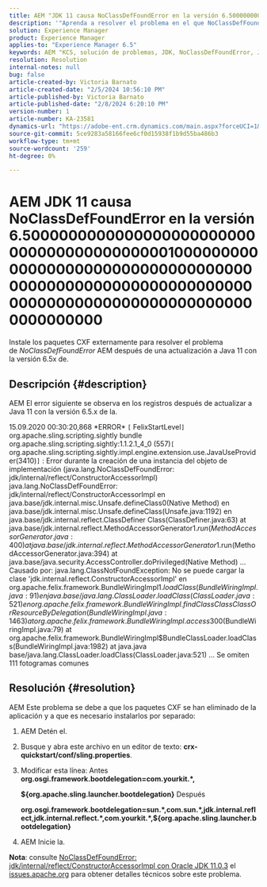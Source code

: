 ```yaml
---
title: AEM "JDK 11 causa NoClassDefFoundError en la versión 6.5000000000000000000000000000000000000000000001000000000000000000000000000000000000000000000000 "JDK00000000000000000000000000000000000000000000
description: '"Aprenda a resolver el problema en el que NoClassDefFoundError se produce en los registros después de una actualización a Java 11".'
solution: Experience Manager
product: Experience Manager
applies-to: "Experience Manager 6.5"
keywords: AEM "KCS, solución de problemas, JDK, NoClassDefFoundError, JDK 11, 6.5, Adobe Experience Manager AEM 6.5, 6.5, experience manager, solución de problemas"
resolution: Resolution
internal-notes: null
bug: false
article-created-by: Victoria Barnato
article-created-date: "2/5/2024 10:56:10 PM"
article-published-by: Victoria Barnato
article-published-date: "2/8/2024 6:20:10 PM"
version-number: 1
article-number: KA-23581
dynamics-url: "https://adobe-ent.crm.dynamics.com/main.aspx?forceUCI=1&pagetype=entityrecord&etn=knowledgearticle&id=9f1151ba-79c4-ee11-9079-6045bd0067ea"
source-git-commit: 5ce9283a58166fee6cf0d15938f1b9d55ba486b3
workflow-type: tm+mt
source-wordcount: '259'
ht-degree: 0%

---
```


# AEM JDK 11 causa NoClassDefFoundError en la versión 6.50000000000000000000000000000000000000000010000000000000000000000000000000000000000000000000000000000000000000000000000000000000000000000000


Instale los paquetes CXF externamente para resolver el problema de *NoClassDefFoundError* AEM después de una actualización a Java 11 con la versión 6.5x de.

## Descripción {#description}


AEM El error siguiente se observa en los registros después de actualizar a Java 11 con la versión 6.5.x de la.

15.09.2020 00:30:20,868 \*ERROR\* `[` FelixStartLevel`]`  org.apache.sling.scripting.sightly bundle org.apache.sling.scripting.sightly:1.1.2.1_4_0 (557)`[` org.apache.sling.scripting.sightly.impl.engine.extension.use.JavaUseProvider(3410)`]`  : Error durante la creación de una instancia del objeto de implementación (java.lang.NoClassDefFoundError: jdk/internal/reflect/ConstructorAccessorImpl) java.lang.NoClassDefFoundError: jdk/internal/reflect/ConstructorAccessorImpl en java.base/jdk.internal.misc.Unsafe.defineClass0(Native Method) en java.base/jdk.internal.misc.Unsafe.defineClass(Unsafe.java:1192) en java.base/jdk.internal.reflect.ClassDefiner Class(ClassDefiner.java:63) at java.base/jdk.internal.reflect.MethodAccessorGenerator$1.run(MethodAccessorGenerator.java:400) at java.base/jdk.internal.reflect.MethodAccessorGenerator$1.run(MethodAccessorGenerator.java:394) at java.base/java.security.AccessController.doPrivileged(Native Method) ... Causado por: java.lang.ClassNotFoundException: No se puede cargar la clase &#39;jdk.internal.reflect.ConstructorAccessorImpl&#39; en org.apache.felix.framework.BundleWiringImpl$1.loadClass(BundleWiringImpl.java:91) en java.base/java.lang.ClassLoader.loadClass(ClassLoader.java:521) en org.apache.felix.framework.BundleWiringImpl.findClassClassClass OrResourceByDelegation(BundleWiringImpl.java:1463) at org.apache.felix.framework.BundleWiringImpl.access$300(BundleWiringImpl.java:79) at org.apache.felix.framework.BundleWiringImpl$BundleClassLoader.loadClass(BundleWiringImpl.java:1982) at java.java base/java.lang.ClassLoader.loadClass(ClassLoader.java:521) ... Se omiten 111 fotogramas comunes


## Resolución {#resolution}


AEM Este problema se debe a que los paquetes CXF se han eliminado de la aplicación y a que es necesario instalarlos por separado:

1. AEM Detén el.
2. Busque y abra este archivo en un editor de texto: <b>crx-quickstart/conf/sling.properties</b>.
3. Modificar esta línea: Antes
   <b>org.osgi.framework.bootdelegation=com.yourkit.\*,

   ${org.apache.sling.launcher.bootdelegation}</b>
Después



   <b>org.osgi.framework.bootdelegation=sun.\*,com.sun.\*,jdk.internal.reflect,jdk.internal.reflect.\*,com.yourkit.\*,${org.apache.sling.launcher.bootdelegation}</b>
4. AEM Inicie la.


<b>Nota</b>: consulte [NoClassDefFoundError: jdk/internal/reflect/ConstructorAccessorImpl con Oracle JDK 11.0.3](https://issues.apache.org/jira/browse/FELIX-6184) el [issues.apache.org](https://issues.apache.org/) para obtener detalles técnicos sobre este problema.
